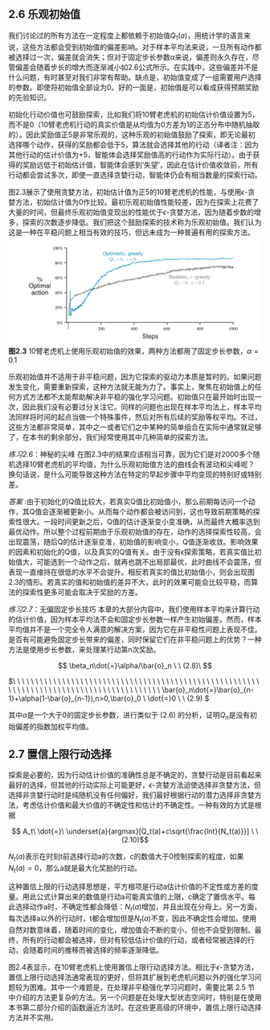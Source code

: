 ## 2.6 乐观初始值
我们讨论过的所有方法在一定程度上都依赖于初始值$`Q_1(a)`$，用统计学的语言来说，这些方法都会受到初始值的偏差影响。对于样本平均法来说，一旦所有动作都被选择过一次，偏差就会消失；但对于固定步长参数$`\alpha`$来说，偏差则永久存在，尽管偏差会随着步长的增大而逐渐减小如2.6公式所示。在实践中，这些偏差并不是什么问题，有时甚至对我们非常有帮助。缺点是，初始值变成了一组需要用户选择的参数。即使将初始值全部设为0。好的一面是，初始值是可以看成获得预期奖励的先验知识。

初始化行动价值也可鼓励探索，比如我们将10臂老虎机的初始估计价值设置为5，而不是0（10臂老虎机行动的真实价值是从均值为0方差为1的正态分布中随机抽取的）。因此奖励值正5是非常乐观的，这种乐观的初始值鼓励了探索，即无论最初选择哪个动作，获得的奖励都会低于5，算法就会选择其他的行动（译者注：因为其他行动的估计价值为+5，智能体会选择奖励值高的行动作为实际行动）。由于获得的奖励远低于初始估计值，智能体会感到‘失望’，因此在估计价值收敛前，所有行动都会尝试多次，即使一直选择贪婪行动，智能体仍会有相当数量的探索行动。

图2.3展示了使用贪婪方法，初始估计值为正5的10臂老虎机的性能，与使用$`\epsilon`$-贪婪方法，初始估计值为0作比较。最初乐观初始值性能较差，因为在探索上花费了大量的时间，但最终乐观初始值变现出的性能优于$`\epsilon`$-贪婪方法，因为随着步数的增多，探索的次数逐步降低。我们把这个鼓励探索的技术称为乐观初始值。我们认为这是一种在平稳问题上相当有效的技巧，但远未成为一种普遍有用的探索方法。
![image](https://github.com/zhangyi11/Reinforcement-Learning-An-Introduction-/blob/main/images/figure-2.3.png)
**图2.3** 10臂老虎机上使用乐观初始值的效果，两种方法都用了固定步长参数，$`\alpha=0.1`$

乐观初始值并不适用于非平稳问题，因为它探索的驱动力本质是暂时的。如果问题发生变化，需要重新探索，这种方法就无能为力了。事实上，聚焦在初始值上的任何方式方法都不太能帮助解决非平稳的强化学习问题。初始值只在最开始时出现一次，因此我们没有必要过分关注它。同样的问题也出现在样本平均法上，样本平均法同样将时间的起点当做一个特殊事件，然后对所有后续的奖励等权平均。不过，这些方法都非常简单，其中之一或者它们之中某种的简单组合在实际中通常就足够了，在本书的剩余部分，我们经常使用其中几种简单的探索方法。

_练习2.6_：神秘的尖峰 在图2.3中的结果应该相当可靠，因为它们是对2000多个随机选择10臂老虎机的平均值，为什么乐观初始值方法的曲线会有波动和尖峰呢？换句话说，是什么可能导致这种方法在特定的早起步骤中平均变现的特别好或特别差。

_答案_ :由于初始化的Q值比较大，若真实Q值比初始值小，那么前期每访问一个动作，其Q值会逐渐被更新小。从而每个动作都会被访问到，这也导致前期策略的探索性很大。一段时间更新之后，Q值的估计逐渐变小变准确，从而最终大概率选到最优动作。所以整个过程前期由于乐观初始值的存在，动作的选择探索性较高，会出现震荡，随后Q的估计逐渐变准，初始值的影响变小，Q值逐渐收敛。影响效果的因素和初始化的Q值，以及真实的Q值有关。由于没有ϵ探索策略，若真实值比初始值大，可能选到一个动作之后，就再也跳不出局部最优，此时曲线不会震荡，但表现一直维持在很低的水平不会提升。相反若真实的值比初始值小，则会出现图2.3的情形。若真实的值和初始值的差异不大，此时的效果可能会比较平稳，而算法的探索性更多可能会取决于奖励的方差。

_练习2.7_：无偏固定步长技巧 本章的大部分内容中，我们使用样本平均来计算行动的估计价值，因为样本平均法不会和固定步长参数一样产生初始偏差。然而，样本平均值并不是一个完全令人满意的解决方案，因为它在非平稳性问题上表现不佳。是否有可能避免固定步长带来的偏差，同时保留它们在非平稳问题上的优势？一种方法是使用步长参数，来处理某行动第n次奖励。

$$ \beta_n\dot{=}\alpha/\bar{o}_n \ \ (2.8)\ $$

$`\ \ \ \ \ \ \ \ \ \ \ \ \  \ \ \ \ \ \ \ \ \ \ \ \ \  \ \ \ \ \ \ \ \ \ \ \ \ \  \ \ \ \ \ \ \ \ \ \ \ \ \ \ \ \ \ \ \ \ \ \ \ \  \ \ \ \ \ \ \ \ \ \ \ \ \  \ \ \ \ \ \ \ \ \ \ \ \ \  \bar{o}_n\dot{=}\bar{o}_{n-1}+\alpha(1-\bar{o}_{n-1}),n>0,\bar{o}_0 \ \dot{=}0 \ \ (2.9) `$ 

其中$`\alpha`$是一个大于0的固定步长参数，进行类似于 (2.6) 的分析，证明$`Q_n`$是没有初始偏差的指数加权平均值。

## 2.7 置信上限行动选择
探索是必要的，因为行动估计价值的准确性总是不确定的，贪婪行动是目前看起来最好的选择，但其他的行动实际上可能更好，$`\epsilon`$-贪婪方法迫使选择非贪婪方法，但选择非贪婪行动时是纯随机没有任何偏好，我们最好根据行动的潜力选择非贪婪方法，考虑估计价值和最大价值的不确定性和估计的不确定性。一种有效的方式是根据

$$ A_t\ \dot{=}\ \underset{a}{argmax}[Q_t(a)+c\sqrt{\frac{lnt}{N_t(a)}}] \ \ (2.10)$$

$`N_t(a)`$表示在时刻t前选择行动a的次数，c的数值大于0控制探索的程度，如果$`N_t(a)=0`$，那么a就是最大化奖励的行动。

这种置信上限的行动选择思想是，平方根项是行动a估计价值的不定性或方差的度量。用此公式计算出来的数值是行动a可能真实值的上限，c确定了置信水平。每此选择动作a时，不确定性都会降低：$`N_t(a)`$增加，并且出现在分母上。另一方面，每次选择a以外的行动时，t都会增加但是$`N_t(a)`$不变，因此不确定性会增加。使用自然对数意味着，随着时间的变化，增加值会不断的变小，但也不会受到限制。最终，所有的行动都会被选择，但对有较低估计价值的行动，或者经常被选择的行动，会随着时间的推移而被选择的频率逐渐降低。

图2.4表显示，在10臂老虎机上使用置信上限行动选择方法。相比于$`\epsilon`$-贪婪方法，置信上限行动选择法通常表现的更好，但将其扩展到老虎机问题以外的强化学习问题较为困难。其中一个难题是，在处理非平稳强化学习问题时，需要比第 2.5 节中介绍的方法更复杂的方法。另一个问题是在处理大型状态空间时，特别是在使用本书第二部分介绍的函数逼近方法时。在这些更高级的环境中，置信上限行动选择方法并不实用。

